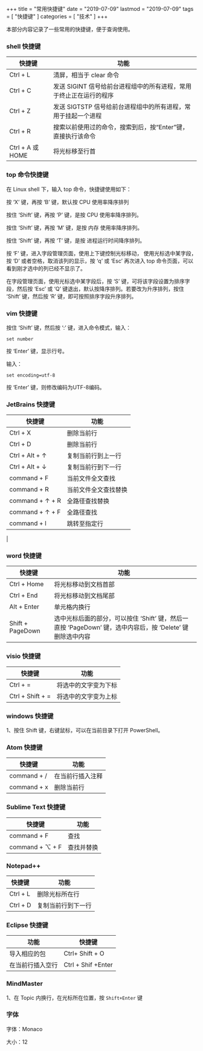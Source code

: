 +++
title = "常用快捷键"
date = "2019-07-09"
lastmod = "2019-07-09"
tags = [
    "快捷键"
]
categories = [
    "技术"
]
+++

本部分内容记录了一些常用的快捷键，便于查询使用。

<!--more-->

### shell 快捷键
快捷键 | 功能
--- | ---
Ctrl + L | 清屏，相当于 clear 命令
Ctrl + C | 发送 SIGINT 信号给前台进程组中的所有进程，常用于终止正在运行的程序
Ctrl + Z | 发送 SIGTSTP 信号给前台进程组中的所有进程，常用于挂起一个进程
Ctrl + R | 搜索以前使用过的命令，搜索到后，按“Enter”键，直接执行该命令
Ctrl + A 或 HOME | 将光标移至行首

### top 命令快捷键
在 Linux shell 下，输入 top 命令，快捷键使用如下：

按 ‘X’ 键，再按 ‘B’ 键，默认按 CPU 使用率降序排列

按住 ‘Shift’ 键，再按 ‘P’ 键，是按 CPU 使用率降序排列。

按住 ‘Shift’ 键，再按 ‘M’ 键，是按 内存 使用率降序排列。

按住 ‘Shift’ 键，再按 ‘T’ 键，是按 进程运行时间降序排列。

按 ‘F’ 键，进入字段管理页面，使用上下键控制光标移动，
使用光标选中某字段，按 ‘D’ 或者空格，取消该列的显示，按 ‘q’ 或 ‘Esc’ 再次进入 top 命令页面，可以看到刚才选中的列已经不显示了。

在字段管理页面，使用光标选中某字段后，按 ‘S’ 键，可将该字段设置为排序字段，然后按 ‘Esc’ 或 ‘Q’ 键退出，默认按降序排列。若要改为升序排列，按住 ‘Shift’ 键，然后按 ‘R’ 键，即可按照排序字段升序排列。

### vim 快捷键
按住 ‘Shift’ 键，然后按 ‘:’ 键，进入命令模式，输入：
```angular2html
set number
```
按 ‘Enter’ 键，显示行号。

输入：
```angular2html
set encoding=utf-8
```
按 ‘Enter’ 键，则修改编码为UTF-8编码。

### JetBrains 快捷键
快捷键 | 功能
---|---
Ctrl + X | 删除当前行
Ctrl + D | 删除当前行
Ctrl + Alt + ↑ | 复制当前行到上一行
Ctrl + Alt + ↓ | 复制当前行到下一行
command + F | 当前文件全文查找
command + R | 当前文件全文查找替换
command + ↑ + R | 全路径查找替换
command + ↑ + F | 全路径查找
command + l | 跳转至指定行
  |  

### word 快捷键
快捷键 | 功能
---  |  ---
Ctrl + Home | 将光标移动到文档首部
Ctrl + End | 将光标移动到文档尾部
Alt + Enter | 单元格内换行
Shift + PageDown | 选中光标后面的部分，可以按住 ‘Shift’ 键，然后一直按 ‘PageDown’ 键，选中内容后，按 ‘Delete’ 键删除选中内容

### visio 快捷键
快捷键 | 功能
--- | ---
Ctrl + = | 将选中的文字变为下标
Ctrl + Shift + = | 将选中的文字变为上标

### windows 快捷键
1、按住 Shift 键，右键鼠标，可以在当前目录下打开 PowerShell。


### Atom 快捷键
快捷键 | 功能
--- | ---
command + / | 在当前行插入注释
command + x | 删除当前行

### Sublime Text 快捷键
快捷键 | 功能
--- | ---
command + F | 查找
command + ⌥ + F | 查找并替换

### Notepad++
快捷键 | 功能
---|---
Ctrl + L | 删除光标所在行
Ctrl + D | 复制当前行到下一行

### Eclipse 快捷键
功能 | 快捷键
---|---
导入相应的包 | Ctrl+ Shift + O
在当前行插入空行 | Ctrl + Shif +Enter

### MindMaster
1、在 Topic 内换行，在光标所在位置，按 `Shift+Enter` 键

### 字体

字体：Monaco 

大小：12
